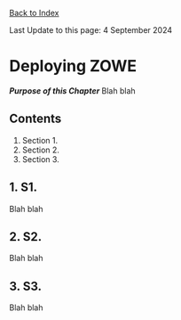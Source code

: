 [Back to Index](https://github.com/zeditor01/using_zowe/blob/main/README.md)

Last Update to this page: 4 September 2024

# Deploying ZOWE

***Purpose of this Chapter***
Blah blah

## Contents
1. Section 1.
2. Section 2.
3. Section 3.

## 1. S1.

Blah blah

## 2. S2.

Blah blah

## 3. S3.

Blah blah
